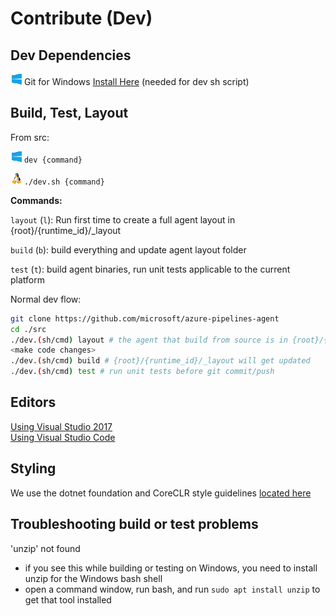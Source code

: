 # Contribute (Dev)

## Dev Dependencies

![Win](res/win_sm.png) Git for Windows [Install Here](https://git-scm.com/downloads) (needed for dev sh script)

## Build, Test, Layout 

From src:

![Win](res/win_sm.png) `dev {command}`  

![*nix](res/linux_sm.png) `./dev.sh {command}`
  
**Commands:**  

`layout` (`l`):  Run first time to create a full agent layout in {root}/{runtime_id}/_layout  

`build` (`b`):   build everything and update agent layout folder  

`test` (`t`):    build agent binaries, run unit tests applicable to the current platform

Normal dev flow:
```bash
git clone https://github.com/microsoft/azure-pipelines-agent
cd ./src
./dev.(sh/cmd) layout # the agent that build from source is in {root}/{runtime_id}/_layout
<make code changes>
./dev.(sh/cmd) build # {root}/{runtime_id}/_layout will get updated
./dev.(sh/cmd) test # run unit tests before git commit/push
```

## Editors

[Using Visual Studio 2017](https://www.visualstudio.com/vs/)  
[Using Visual Studio Code](https://code.visualstudio.com/)

## Styling

We use the dotnet foundation and CoreCLR style guidelines [located here](
https://github.com/dotnet/corefx/blob/master/Documentation/coding-guidelines/coding-style.md)

## Troubleshooting build or test problems

'unzip' not found
- if you see this while building or testing on Windows, you need to install unzip for the Windows bash shell
- open a command window, run bash, and run `sudo apt install unzip` to get that tool installed


